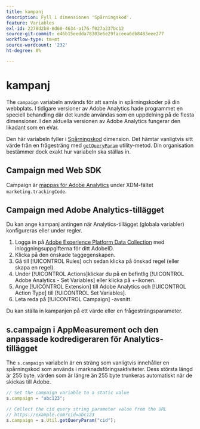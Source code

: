 ```yaml
---
title: kampanj
description: Fyll i dimensionen 'Spårningskod'.
feature: Variables
exl-id: 2278d2b8-8d60-4634-a176-f027a237bc12
source-git-commit: e46b15eedda78303e6e29faceea6db8483eee277
workflow-type: tm+mt
source-wordcount: '232'
ht-degree: 0%

---
```


# kampanj

The `campaign` variabeln används för att samla in spårningskoder på din webbplats. I tidigare versioner av Adobe Analytics hade programmet en speciell behandling där det kunde användas som en uppdelning på de flesta dimensioner. I den aktuella versionen av Adobe Analytics fungerar den likadant som en eVar.

Den här variabeln fyller i [Spårningskod](/help/components/dimensions/tracking-code.md) dimension. Det hämtar vanligtvis sitt värde från en frågesträng med [`getQueryParam`](/help/implement/vars/plugins/getqueryparam.md) utility-metod. Din organisation bestämmer dock exakt hur variabeln ska ställas in.

## Campaign med Web SDK

Campaign är [mappas för Adobe Analytics](https://experienceleague.adobe.com/docs/analytics/implementation/aep-edge/variable-mapping.html) under XDM-fältet `marketing.trackingCode`.

## Campaign med Adobe Analytics-tillägget

Du kan ange kampanj antingen när Analytics-tillägget (globala variabler) konfigureras eller under regler.

1. Logga in på [Adobe Experience Platform Data Collection](https://experience.adobe.com/data-collection) med inloggningsuppgifterna för ditt AdobeID.
2. Klicka på den önskade taggegenskapen.
3. Gå till [!UICONTROL Rules] och sedan klicka på önskad regel (eller skapa en regel).
4. Under [!UICONTROL Actions]klickar du på en befintlig [!UICONTROL Adobe Analytics - Set Variables] eller klicka på +-ikonen.
5. Ange [!UICONTROL Extension] till Adobe Analytics och [!UICONTROL Action Type] till [!UICONTROL Set Variables].
6. Leta reda på [!UICONTROL Campaign] -avsnitt.

Du kan ställa in kampanjen på ett värde eller en frågesträngsparameter.

## s.campaign i AppMeasurement och den anpassade kodredigeraren för Analytics-tillägget

The `s.campaign` variabeln är en sträng som vanligtvis innehåller en spårningskod som används i marknadsföringsaktiviteter. Dess största längd är 255 byte. värden som är längre än 255 byte trunkeras automatiskt när de skickas till Adobe.

```js
// Set the campaign variable to a static value
s.campaign = "abc123";

// Collect the cid query string parameter value from the URL
// https://example.com?cid=abc123
s.campaign = s.Util.getQueryParam("cid");
```
